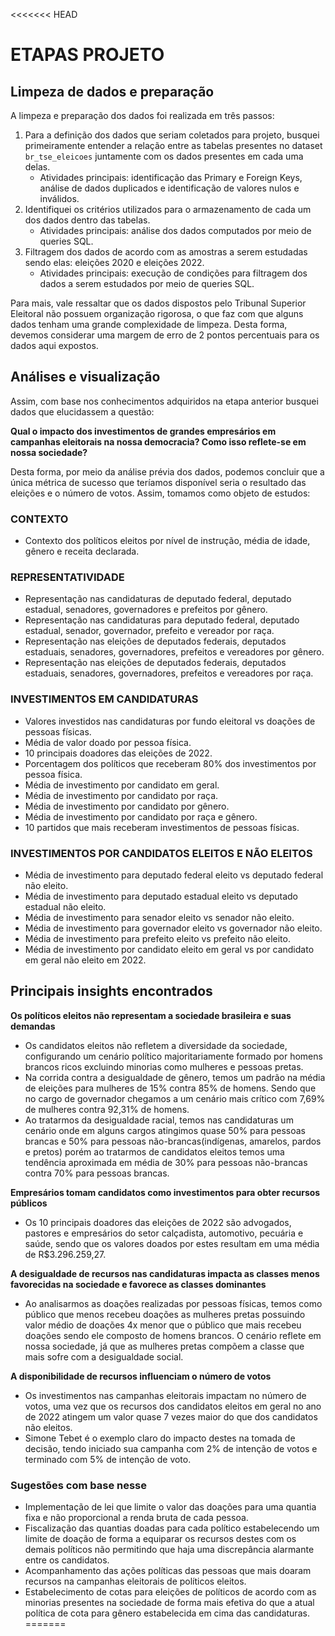 <<<<<<< HEAD
# ETAPAS PROJETO

## Limpeza de dados e preparação

A limpeza e preparação dos dados foi realizada em três passos:

1. Para a definição dos dados que seriam coletados para projeto, busquei primeiramente entender a relação entre as tabelas presentes no dataset `br_tse_eleicoes` juntamente com os dados presentes em cada uma delas.
   - Atividades principais: identificação das Primary e Foreign Keys, análise de dados duplicados e identificação de valores nulos e inválidos.
2. Identifiquei os critérios utilizados para o armazenamento de cada um dos dados dentro das tabelas.
   - Atividades principais: análise dos dados computados por meio de queries SQL.
3. Filtragem dos dados de acordo com as amostras a serem estudadas sendo elas: eleições 2020 e eleições 2022.
   - Atividades principais: execução de condições para filtragem dos dados a serem estudados por meio de queries SQL.

Para mais, vale ressaltar que os dados dispostos pelo Tribunal Superior Eleitoral não possuem organização rigorosa, o que faz com que alguns dados tenham uma grande complexidade de limpeza. Desta forma, devemos considerar uma margem de erro de 2 pontos percentuais para os dados aqui expostos.

## Análises e visualização

Assim, com base nos conhecimentos adquiridos na etapa anterior busquei dados que elucidassem a questão:

**Qual o impacto dos investimentos de grandes empresários em campanhas eleitorais na nossa democracia? Como isso reflete-se em nossa sociedade?**

Desta forma, por meio da análise prévia dos dados, podemos concluir que a única métrica de sucesso que teríamos disponível seria o resultado das eleições e o número de votos. Assim, tomamos como objeto de estudos:

### CONTEXTO

- Contexto dos políticos eleitos por nível de instrução, média de idade, gênero e receita declarada.

### REPRESENTATIVIDADE

- Representação nas candidaturas de deputado federal, deputado estadual, senadores, governadores e prefeitos por gênero.
- Representação nas candidaturas para deputado federal, deputado estadual, senador, governador, prefeito e vereador por raça.
- Representação nas eleições de deputados federais, deputados estaduais, senadores, governadores, prefeitos e vereadores por gênero.
- Representação nas eleições de deputados federais, deputados estaduais, senadores, governadores, prefeitos e vereadores por raça.

### INVESTIMENTOS EM CANDIDATURAS

- Valores investidos nas candidaturas por fundo eleitoral vs doações de pessoas físicas.
- Média de valor doado por pessoa física.
- 10 principais doadores das eleições de 2022.
- Porcentagem dos políticos que receberam 80% dos investimentos por pessoa física.
- Média de investimento por candidato em geral.
- Média de investimento por candidato por raça.
- Média de investimento por candidato por gênero.
- Média de investimento por candidato por raça e gênero.
- 10 partidos que mais receberam investimentos de pessoas físicas.

### INVESTIMENTOS POR CANDIDATOS ELEITOS E NÃO ELEITOS

- Média de investimento para deputado federal eleito vs deputado federal não eleito.
- Média de investimento para deputado estadual eleito vs deputado estadual não eleito.
- Média de investimento para senador eleito vs senador não eleito.
- Média de investimento para governador eleito vs governador não eleito.
- Média de investimento para prefeito eleito vs prefeito não eleito.
- Média de investimento por candidato eleito em geral vs por candidato em geral não eleito em 2022.

## Principais insights encontrados

**Os políticos eleitos não representam a sociedade brasileira e suas demandas**
- Os candidatos eleitos não refletem a diversidade da sociedade, configurando um cenário político majoritariamente formado por homens brancos ricos excluindo minorias como mulheres e pessoas pretas.
- Na corrida contra a desigualdade de gênero, temos um padrão na média de eleições para mulheres de 15% contra 85% de homens. Sendo que no cargo de governador chegamos a um cenário mais crítico com 7,69% de mulheres contra 92,31% de homens.
- Ao tratarmos da desigualdade racial, temos nas candidaturas um cenário onde em alguns cargos atingimos quase 50% para pessoas brancas e 50% para pessoas não-brancas(indígenas, amarelos, pardos e pretos) porém ao tratarmos de candidatos eleitos temos uma tendência aproximada em média de 30% para pessoas não-brancas contra 70% para pessoas brancas.

**Empresários tomam candidatos como investimentos para obter recursos públicos**
- Os 10 principais doadores das eleições de 2022 são advogados, pastores e empresários do setor calçadista, automotivo, pecuária e saúde, sendo que os valores doados por estes resultam em uma média de R$3.296.259,27.

**A desigualdade de recursos nas candidaturas impacta as classes menos favorecidas na sociedade e favorece as classes dominantes**
- Ao analisarmos as doações realizadas por pessoas físicas, temos como público que menos recebeu doações as mulheres pretas possuindo valor médio de doações 4x menor que o público que mais recebeu doações sendo ele composto de homens brancos. O cenário reflete em nossa sociedade, já que as mulheres pretas compõem a classe que mais sofre com a desigualdade social.

**A disponibilidade de recursos influenciam o número de votos**
- Os investimentos nas campanhas eleitorais impactam no número de votos, uma vez que os recursos dos candidatos eleitos em geral no ano de 2022 atingem um valor quase 7 vezes maior do que dos candidatos não eleitos.
- Simone Tebet é o exemplo claro do impacto destes na tomada de decisão, tendo iniciado sua campanha com 2% de intenção de votos e terminado com 5% de intenção de voto.

### Sugestões com base nesse

- Implementação de lei que limite o valor das doações para uma quantia fixa e não proporcional a renda bruta de cada pessoa.
- Fiscalização das quantias doadas para cada político estabelecendo um limite de doação de forma a equiparar os recursos destes com os demais políticos não permitindo que haja uma discrepância alarmante entre os candidatos.
- Acompanhamento das ações políticas das pessoas que mais doaram recursos na campanhas eleitorais de políticos eleitos.
- Estabelecimento de cotas para eleições de políticos de acordo com as minorias presentes na sociedade de forma mais efetiva do que a atual política de cota para gênero estabelecida em cima das candidaturas.
=======

